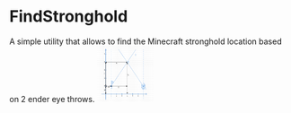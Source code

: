 # FindStronghold

A simple utility that allows to find the Minecraft stronghold location based on 2 ender eye throws.
<img src="ReadmeResource/diagram.png" width="100" height="100">
